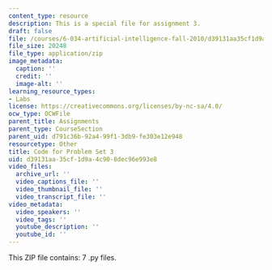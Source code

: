 ```yaml
---
content_type: resource
description: This is a special file for assignment 3.
draft: false
file: /courses/6-034-artificial-intelligence-fall-2010/d39131aa35cf1d9a4c908dec96e993e8_lab3.zip
file_size: 20248
file_type: application/zip
image_metadata:
  caption: ''
  credit: ''
  image-alt: ''
learning_resource_types:
- Labs
license: https://creativecommons.org/licenses/by-nc-sa/4.0/
ocw_type: OCWFile
parent_title: Assignments
parent_type: CourseSection
parent_uid: d791c36b-92a4-99f1-3db9-fe303e12e948
resourcetype: Other
title: Code for Problem Set 3
uid: d39131aa-35cf-1d9a-4c90-8dec96e993e8
video_files:
  archive_url: ''
  video_captions_file: ''
  video_thumbnail_file: ''
  video_transcript_file: ''
video_metadata:
  video_speakers: ''
  video_tags: ''
  youtube_description: ''
  youtube_id: ''
---
```

This ZIP file contains: 7 .py files.